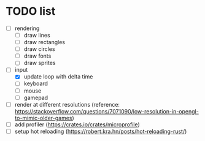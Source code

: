 # TODO list

- [ ] rendering
  - [ ] draw lines
  - [ ] draw rectangles
  - [ ] draw circles
  - [ ] draw fonts
  - [ ] draw sprites

- [ ] input
  - [x] update loop with delta time
  - [ ] keyboard
  - [ ] mouse
  - [ ] gamepad

- [ ] render at different resolutions (reference: https://stackoverflow.com/questions/7071090/low-resolution-in-opengl-to-mimic-older-games)
- [ ] add profiler (https://crates.io/crates/microprofile)
- [ ] setup hot reloading (https://robert.kra.hn/posts/hot-reloading-rust/)
